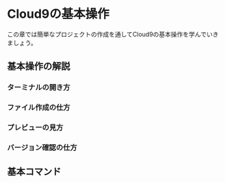# Cloud9の基本操作

この章では簡単なプロジェクトの作成を通してCloud9の基本操作を学んでいきましょう。

## 基本操作の解説

### ターミナルの開き方

### ファイル作成の仕方

### プレビューの見方

### バージョン確認の仕方

## 基本コマンド

